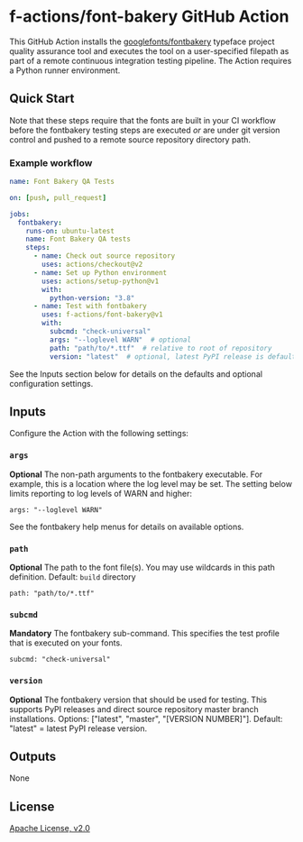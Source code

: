 # f-actions/font-bakery GitHub Action

This GitHub Action installs the [googlefonts/fontbakery](https://github.com/googlefonts/fontbakery/) typeface project quality assurance tool and executes the tool on a user-specified filepath as part of a remote continuous integration testing pipeline.  The Action requires a Python runner environment.

## Quick Start

Note that these steps require that the fonts are built in your CI workflow before the fontbakery testing steps are executed *or* are under git version control and pushed to a remote source repository directory path.

### Example workflow

```yaml
name: Font Bakery QA Tests

on: [push, pull_request]

jobs:
  fontbakery:
    runs-on: ubuntu-latest
    name: Font Bakery QA tests
    steps:
      - name: Check out source repository
        uses: actions/checkout@v2
      - name: Set up Python environment
        uses: actions/setup-python@v1
        with:
          python-version: "3.8"
      - name: Test with fontbakery
        uses: f-actions/font-bakery@v1
        with:
          subcmd: "check-universal"
          args: "--loglevel WARN"  # optional
          path: "path/to/*.ttf"  # relative to root of repository
          version: "latest"  # optional, latest PyPI release is default
```

See the Inputs section below for details on the defaults and optional configuration settings.

## Inputs

Configure the Action with the following settings:

### `args`

**Optional** The non-path arguments to the fontbakery executable.  For example, this is a location where the log level may be set. The setting below limits reporting to log levels of WARN and higher:

```
args: "--loglevel WARN"
```

 See the fontbakery help menus for details on available options.

### `path`

**Optional** The path to the font file(s).  You may use wildcards in this path definition. Default: `build` directory

 ```
path: "path/to/*.ttf"
 ```

### `subcmd`

**Mandatory** The fontbakery sub-command.  This specifies the test profile that is executed on your fonts.

 ```
subcmd: "check-universal"
 ```

### `version`

**Optional** The fontbakery version that should be used for testing.  This supports PyPI releases and direct source repository master branch installations.  Options: ["latest", "master", "[VERSION NUMBER]"].  Default: "latest" = latest PyPI release version.

## Outputs

None

## License

[Apache License, v2.0](LICENSE)
